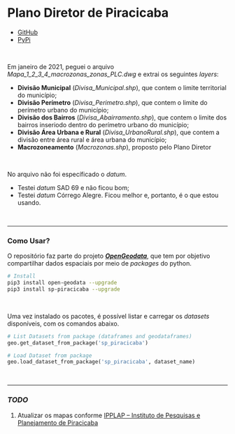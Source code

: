 # Plano Diretor de Piracicaba

- [GitHub](https://github.com/open-geodata/sp_piracicaba)
- [PyPi](https://pypi.org/project/sp-piracicaba/)

<br>

Em janeiro de 2021, peguei o arquivo _Mapa_1_2_3_4_macrozonas_zonas_PLC.dwg_ e extrai os seguintes _layers_:

- **Divisão Municipal** (_Divisa_Municipal.shp_), que contem o limite territorial do município;
- **Divisão Perímetro** (_Divisa_Perimetro.shp_), que contem o limite do perímetro urbano do município;
- **Divisão dos Bairros** (_Divisa_Abairramento.shp_), que contem o limite dos bairros inseriodo dentro do perímetro
  urbano do município;
- **Divisão Área Urbana e Rural** (_Divisa_UrbanoRural.shp_), que contem a divisão entre área rural e área urbana do
  município;
- **Macrozoneamento** (_Macrozonas.shp_), proposto pelo Plano Diretor

<br>

No arquivo não foi específicado o _datum_.

- Testei _datum_ SAD 69 e não ficou bom;
- Testei _datum_ Córrego Alegre. Ficou melhor e, portanto, é o que estou usando.

<br>

---

### Como Usar?

O repositório faz parte do projeto [**_OpenGeodata_**](https://pypi.org/project/open-geodata), que tem por objetivo compartilhar dados espaciais por meio de _packages_ do python.

```bash
# Install
pip3 install open-geodata --upgrade
pip3 install sp-piracicaba --upgrade
```

<br>

Uma vez instalado os pacotes, é possível listar e carregar os _datasets_ disponíveis, com os comandos abaixo.

```python
# List Datasets from package (dataframes and geodataframes)
geo.get_dataset_from_package('sp_piracicaba')

# Load Dataset from package
geo.load_dataset_from_package('sp_piracicaba', dataset_name)
```

<br>

---

### _TODO_

1. Atualizar os mapas conforme [IPPLAP – Instituto de Pesquisas e Planejamento de Piracicaba](http://www.ipplap.com.br/)

